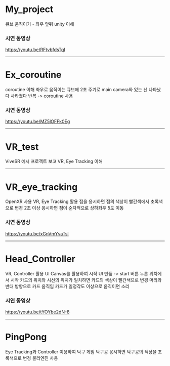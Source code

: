 # My_project
큐브 움직이기 - 좌우 앞뒤
unity 이해

### 시연 동영상
https://youtu.be/RFtvbfdsTqI

---

# Ex_coroutine
coroutine 이해
좌우로 움직이는 큐브에 2초 주기로 main camera와 있는 선 나타났다 사라졌다 반복 -> coroutine 사용

### 시연 동영상
https://youtu.be/MZ5lOFFk0Eg

---

# VR_test
ViveSR 예시 프로젝트 보고 VR, Eye Tracking 이해

---

# VR_eye_tracking
OpenXR 사용
VR, Eye Tracking 활용
점을 응시하면 점의 색상이 빨간색에서 초록색으로 변경
2초 이상 응시하면 점이 순차적으로 상하좌우 5도 이동

### 시연 동영상
https://youtu.be/xGnVmYvaTsI

---

# Head_Controller
VR, Controller 활용
UI Canvas를 활용하여 시작 UI 만듦 -> start 버튼 누른 위치에서 시작
카드의 위치와 시선의 위치가 일치하면 카드의 색상이 빨간색으로 변경
머리와 반대 방향으로 카드 움직임
카드가 일정각도 이상으로 움직이면 소리

### 시연 동영상
https://youtu.be/tYOYbe2dN-8

---

# PingPong
Eye Tracking과 Controller 이용하여 탁구 게임
탁구공 응시하면 탁구공의 색상을 초록색으로 변경
물리엔진 사용

